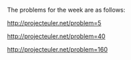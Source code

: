 
The problems for the week are as follows:

http://projecteuler.net/problem=5

http://projecteuler.net/problem=40

http://projecteuler.net/problem=160


